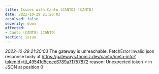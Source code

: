 ```yaml
---
title: Issues with Canto (CANTO) [CANTO]
date: 2022-10-29 21:20:03
resolved: false
severity: down
affected:
- Canto (CANTO) [CANTO]
section: issue
---
```


*2022-10-29 21:20:03* The gateway is unreachable: FetchError invalid json response body at https://gateways.thomiz.dev/canto/meta-info?tokenId=tti_49541d5cece6789a71757872 reason: Unexpected token < in JSON at position 0